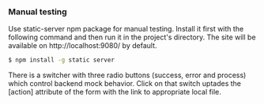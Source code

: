 ### Manual testing

Use static-server npm package for manual testing. Install it first with the following command and then run it in the project's directory. The site will be available on http://localhost:9080/ by default.

```sh
$ npm install -g static server
```

There is a switcher with three radio buttons (success, error and process) which control backend mock behavior. Click on that switch uptades the [action] attribute of the form with the link to appropriate local file.
